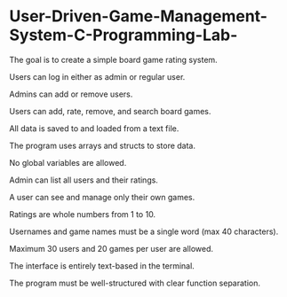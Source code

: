 # User-Driven-Game-Management-System-C-Programming-Lab-
The goal is to create a simple board game rating system.

Users can log in either as admin or regular user.

Admins can add or remove users.

Users can add, rate, remove, and search board games.

All data is saved to and loaded from a text file.

The program uses arrays and structs to store data.

No global variables are allowed.

Admin can list all users and their ratings.

A user can see and manage only their own games.

Ratings are whole numbers from 1 to 10.

Usernames and game names must be a single word (max 40 characters).

Maximum 30 users and 20 games per user are allowed.

The interface is entirely text-based in the terminal.

The program must be well-structured with clear function separation.
